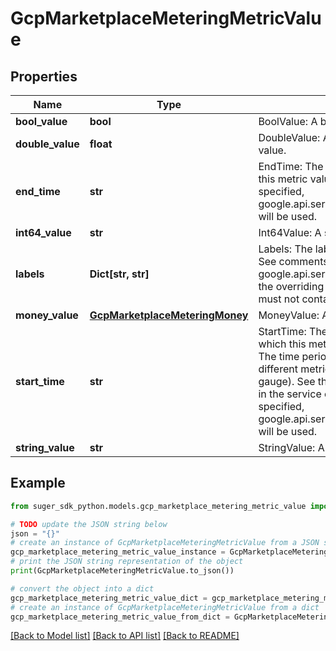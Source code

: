 # GcpMarketplaceMeteringMetricValue


## Properties

Name | Type | Description | Notes
------------ | ------------- | ------------- | -------------
**bool_value** | **bool** | BoolValue: A boolean value. | [optional] 
**double_value** | **float** | DoubleValue: A double precision floating point value. | [optional] 
**end_time** | **str** | EndTime: The end of the time period over which this metric value&#39;s measurement applies. If not specified, google.api.servicecontrol.v1.Operation.end_time will be used. | [optional] 
**int64_value** | **str** | Int64Value: A signed 64-bit integer value. | [optional] 
**labels** | **Dict[str, str]** | Labels: The labels describing the metric value. See comments on google.api.servicecontrol.v1.Operation.labels for the overriding relationship. Note that this map must not contain monitored resource labels. | [optional] 
**money_value** | [**GcpMarketplaceMeteringMoney**](GcpMarketplaceMeteringMoney.md) | MoneyValue: A money value. | [optional] 
**start_time** | **str** | StartTime: The start of the time period over which this metric value&#39;s measurement applies. The time period has different semantics for different metric types (cumulative, delta, and gauge). See the metric definition documentation in the service configuration for details. If not specified, google.api.servicecontrol.v1.Operation.start_time will be used. | [optional] 
**string_value** | **str** | StringValue: A text string value. | [optional] 

## Example

```python
from suger_sdk_python.models.gcp_marketplace_metering_metric_value import GcpMarketplaceMeteringMetricValue

# TODO update the JSON string below
json = "{}"
# create an instance of GcpMarketplaceMeteringMetricValue from a JSON string
gcp_marketplace_metering_metric_value_instance = GcpMarketplaceMeteringMetricValue.from_json(json)
# print the JSON string representation of the object
print(GcpMarketplaceMeteringMetricValue.to_json())

# convert the object into a dict
gcp_marketplace_metering_metric_value_dict = gcp_marketplace_metering_metric_value_instance.to_dict()
# create an instance of GcpMarketplaceMeteringMetricValue from a dict
gcp_marketplace_metering_metric_value_from_dict = GcpMarketplaceMeteringMetricValue.from_dict(gcp_marketplace_metering_metric_value_dict)
```
[[Back to Model list]](../README.md#documentation-for-models) [[Back to API list]](../README.md#documentation-for-api-endpoints) [[Back to README]](../README.md)


